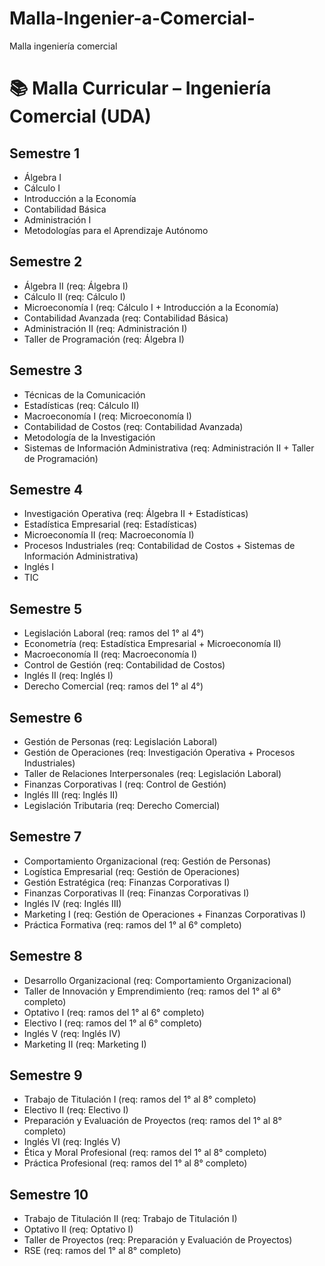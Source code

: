 # Malla-Ingenier-a-Comercial-
Malla ingeniería comercial 
# 📚 Malla Curricular – Ingeniería Comercial (UDA)

## Semestre 1
- Álgebra I
- Cálculo I
- Introducción a la Economía
- Contabilidad Básica
- Administración I
- Metodologías para el Aprendizaje Autónomo

## Semestre 2
- Álgebra II (req: Álgebra I)
- Cálculo II (req: Cálculo I)
- Microeconomía I (req: Cálculo I + Introducción a la Economía)
- Contabilidad Avanzada (req: Contabilidad Básica)
- Administración II (req: Administración I)
- Taller de Programación (req: Álgebra I)

## Semestre 3
- Técnicas de la Comunicación
- Estadísticas (req: Cálculo II)
- Macroeconomía I (req: Microeconomía I)
- Contabilidad de Costos (req: Contabilidad Avanzada)
- Metodología de la Investigación
- Sistemas de Información Administrativa (req: Administración II + Taller de Programación)

## Semestre 4
- Investigación Operativa (req: Álgebra II + Estadísticas)
- Estadística Empresarial (req: Estadísticas)
- Microeconomía II (req: Macroeconomía I)
- Procesos Industriales (req: Contabilidad de Costos + Sistemas de Información Administrativa)
- Inglés I
- TIC

## Semestre 5
- Legislación Laboral (req: ramos del 1° al 4°)
- Econometría (req: Estadística Empresarial + Microeconomía II)
- Macroeconomía II (req: Macroeconomía I)
- Control de Gestión (req: Contabilidad de Costos)
- Inglés II (req: Inglés I)
- Derecho Comercial (req: ramos del 1° al 4°)

## Semestre 6
- Gestión de Personas (req: Legislación Laboral)
- Gestión de Operaciones (req: Investigación Operativa + Procesos Industriales)
- Taller de Relaciones Interpersonales (req: Legislación Laboral)
- Finanzas Corporativas I (req: Control de Gestión)
- Inglés III (req: Inglés II)
- Legislación Tributaria (req: Derecho Comercial)

## Semestre 7
- Comportamiento Organizacional (req: Gestión de Personas)
- Logística Empresarial (req: Gestión de Operaciones)
- Gestión Estratégica (req: Finanzas Corporativas I)
- Finanzas Corporativas II (req: Finanzas Corporativas I)
- Inglés IV (req: Inglés III)
- Marketing I (req: Gestión de Operaciones + Finanzas Corporativas I)
- Práctica Formativa (req: ramos del 1° al 6° completo)

## Semestre 8
- Desarrollo Organizacional (req: Comportamiento Organizacional)
- Taller de Innovación y Emprendimiento (req: ramos del 1° al 6° completo)
- Optativo I (req: ramos del 1° al 6° completo)
- Electivo I (req: ramos del 1° al 6° completo)
- Inglés V (req: Inglés IV)
- Marketing II (req: Marketing I)

## Semestre 9
- Trabajo de Titulación I (req: ramos del 1° al 8° completo)
- Electivo II (req: Electivo I)
- Preparación y Evaluación de Proyectos (req: ramos del 1° al 8° completo)
- Inglés VI (req: Inglés V)
- Ética y Moral Profesional (req: ramos del 1° al 8° completo)
- Práctica Profesional (req: ramos del 1° al 8° completo)

## Semestre 10
- Trabajo de Titulación II (req: Trabajo de Titulación I)
- Optativo II (req: Optativo I)
- Taller de Proyectos (req: Preparación y Evaluación de Proyectos)
- RSE (req: ramos del 1° al 8° completo)
